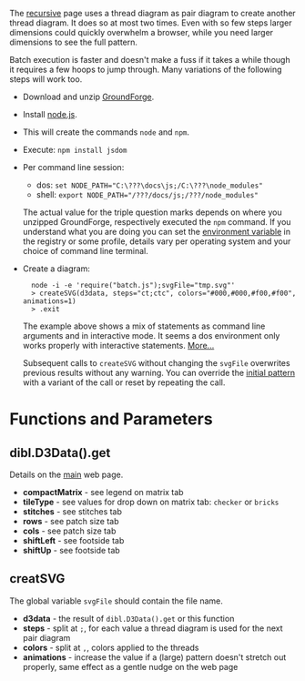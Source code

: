 The [recursive] page uses a thread diagram as pair diagram to create another thread diagram. It does so at most two times. Even with so few steps larger dimensions could quickly overwhelm a browser, while you need larger dimensions to see the full pattern.

Batch execution is faster and doesn't make a fuss if it takes a while though it requires a few hoops to jump through. Many variations of the following steps will work too.

* Download and unzip [GroundForge].
* Install [node.js].
* This will create the commands `node` and `npm`.
* Execute: `npm install jsdom`
* Per command line session:
  * dos: `set NODE_PATH="C:\???\docs\js;/C:\???\node_modules"`
  * shell: `export NODE_PATH="/???/docs/js;/???/node_modules"`

  The actual value for the triple question marks depends on where you unzipped GroundForge, respectively executed the `npm` command. If you understand what you are doing you can set the [environment variable] in the registry or some profile, details vary per operating system and your choice of command line terminal.
* Create a diagram:

        node -i -e 'require("batch.js");svgFile="tmp.svg"'            
        > createSVG(d3data, steps="ct;ctc", colors="#000,#000,#f00,#f00", animations=1)
        > .exit

  The example above shows a mix of statements as command line arguments and in interactive mode. It seems a dos environment only works properly with interactive statements. [More...](https://nodejs.org/dist/latest-v7.x/docs/api/synopsis.html)

  Subsequent calls to `createSVG` without changing the `svgFile` overwrites previous results without any warning. You can override the [initial pattern] with a variant of the call or reset by repeating the call.

[environment variable]: https://en.wikipedia.org/wiki/Environment_variable
[node.js]: https://nodejs.org
[main]:https://d-bl.github.io/GroundForge/
[recursive]:https://d-bl.github.io/GroundForge/recursive.html
[initial pattern]: https://github.com/d-bl/GroundForge/blob/abd29a92bccaaa6c8aeb73c819a59ab62a6d0ccd/docs/js/batch.js#L66-L74
[GroundForge]: https://github.com/d-bl/GroundForge/archive/master.zip


Functions and Parameters
========================

dibl.D3Data().get
-----------------

Details on the [main] web page.

* **compactMatrix** - see legend on matrix tab
* **tileType** - see values for drop down on matrix tab: `checker` or `bricks`
* **stitches** - see stitches tab
* **rows** - see patch size tab
* **cols** - see patch size tab
* **shiftLeft** - see footside tab
* **shiftUp** - see footside tab

creatSVG
--------

The global variable `svgFile` should contain the file name.

* **d3data** - the result of `dibl.D3Data().get` or this function
* **steps** - split at `;`, for each value a thread diagram is used for the next pair diagram
* **colors** - split at `,`, colors applied to the threads
* **animations** - increase the value if a (large) pattern doesn't stretch out properly, same effect as a gentle nudge on the web page